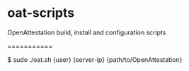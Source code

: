 oat-scripts
===========

OpenAttestation build, install and configuration scripts

===========

$ sudo ./oat.sh {user} {server-ip} {path/to/OpenAttestation}